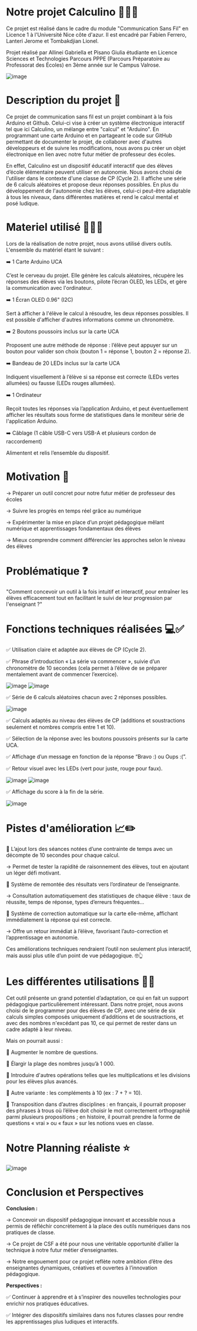 # Notre projet Calculino 🏫👩‍🏫
Ce projet est réalisé dans le cadre du module "Communication Sans Fil" en Licence 1 à l'Université Nice côte d'azur. Il est encadré par Fabien Ferrero, Lanteri Jerome et Tombakdjian Lionel. 

Projet réalisé par Allinei Gabriella et Pisano Giulia étudiante en Licence Sciences et Technologies Parcours PPPE (Parcours Préparatoire au Professorat des Écoles) en 3ème année sur le Campus Valrose. 

![image](https://github.com/user-attachments/assets/fc6ba4a5-c78a-49b1-a148-e48369347f2c)

# Description du projet 📝

Ce projet de communication sans fil est un projet combinant à la fois Arduino et Github. Celui-ci vise à créer un système électronique interactif tel que ici Calculino, un mélange entre "calcul" et "Arduino". En programmant une carte Arduino et en partageant le code sur GitHub permettant de documenter le projet, de collaborer avec d'autres développeurs et de suivre les modifications, nous avons pu créer un objet électronique en lien avec notre futur métier de professeur des écoles.

En effet, Calculino est un dispositif éducatif interactif que des élèves d’école élémentaire peuvent utiliser en autonomie. Nous avons choisi de l'utiliser dans le contexte d'une classe de CP (Cycle 2).  Il affiche une série de 6 calculs aléatoires et propose deux réponses possibles. En plus du développement de l'autonomie chez les élèves, celui-ci peut-être adaptable à tous les niveaux, dans différentes matières et rend le calcul mental et posé ludique.

# Materiel utilisé 👩‍💻🔧

Lors de la réalisation de notre projet, nous avons utilisé divers outils. L'ensemble du matériel étant le suivant :

➡️ 1 Carte Arduino UCA

C’est le cerveau du projet. Elle génère les calculs aléatoires, récupère les réponses des élèves via les boutons, pilote l’écran OLED, les LEDs, et gère la communication avec l'ordinateur.

➡️ 1 Écran OLED 0.96" (I2C)

Sert à afficher à l'élève le calcul à résoudre, les deux réponses possibles. Il est possible d'afficher d'autres informations comme un chronomètre. 

➡️ 2 Boutons poussoirs inclus sur la carte UCA

Proposent une autre méthode de réponse : l’élève peut appuyer sur un bouton pour valider son choix (bouton 1 = réponse 1, bouton 2 = réponse 2).

➡️ Bandeau de 20 LEDs inclus sur la carte UCA

Indiquent visuellement à l’élève si sa réponse est correcte (LEDs vertes allumées) ou fausse (LEDs rouges allumées).

➡️ 1 Ordinateur

Reçoit toutes les réponses via l’application Arduino, et peut éventuellement afficher les résultats sous forme de statistiques dans le moniteur série de l'application Arduino.

➡️ Câblage (1 câble USB-C vers USB-A et plusieurs cordon de raccordement)

Alimentent et relis l’ensemble du dispositif.

# Motivation 💪

-> Préparer un outil concret pour notre futur métier de professeur des écoles 

-> Suivre les progrès en temps réel grâce au numérique

-> Expérimenter la mise en place d’un projet pédagogique mêlant numérique et apprentissages fondamentaux des élèves 

-> Mieux comprendre comment différencier les approches selon le niveau des élèves

# Problématique ❓

"Comment concevoir un outil à la fois intuitif et interactif, pour entraîner les élèves efficacement tout en facilitant le suivi de leur progression par l'enseignant ?" 

# Fonctions techniques réalisées 💻✅

✅ Utilisation claire et adaptée aux élèves de CP (Cycle 2).

✅ Phrase d’introduction « La série va commencer », suivie d’un chronomètre de 10 secondes (cela permet à l’élève de se préparer mentalement avant de commencer l’exercice).

![image](https://github.com/user-attachments/assets/0d7e6bb9-43cc-47dd-976e-361d369a755a)
![image](https://github.com/user-attachments/assets/7a842ada-8458-4487-8b91-9275a5e66cd3)

✅ Série de 6 calculs aléatoires chacun avec 2 réponses possibles.

![image](https://github.com/user-attachments/assets/d2bb4df6-bfbe-4e59-87c0-1eb91616a487)

✅ Calculs adaptés au niveau des élèves de CP (additions et soustractions seulement et nombres compris entre 1 et 10).

✅ Sélection de la réponse avec les boutons poussoirs présents sur la carte UCA.

✅ Affichage d’un message en fonction de la réponse “Bravo :) ou Oups :(”.

✅ Retour visuel avec les LEDs (vert pour juste, rouge pour faux).

![image](https://github.com/user-attachments/assets/016dbead-c963-46cd-b040-aff16b8a152e)
![image](https://github.com/user-attachments/assets/daf8477f-39bc-4883-be00-b5ac13a987e4)

✅ Affichage du score à la fin de la série.

![image](https://github.com/user-attachments/assets/ccb6a569-e301-41fd-b8e4-7e7c0e3c5d63)


# Pistes d'amélioration 📈✏️

🤔 L’ajout lors des séances notées d’une contrainte de temps avec un décompte de 10 secondes pour chaque calcul.

-> Permet de tester la rapidité de raisonnement des élèves, tout en ajoutant un léger défi motivant. 

🤔 Système de remontée des résultats vers l’ordinateur de l’enseignante.

-> Consultation automatiquement des statistiques de chaque élève : taux de réussite, temps de réponse, types d’erreurs fréquentes… 

🤔 Système de correction automatique sur la carte elle-même, affichant immédiatement la réponse qui est correcte. 

-> Offre un retour immédiat à l’élève, favorisant l’auto-correction et l’apprentissage en autonomie. 

Ces améliorations techniques rendraient l’outil non seulement plus interactif, mais aussi plus utile d’un point de vue pédagogique. 🤓👆

# Les différentes utilisations 👩‍🏫

Cet outil présente un grand potentiel d’adaptation, ce qui en fait un support pédagogique particulièrement intéressant. Dans notre projet, nous avons choisi de le programmer pour des élèves de CP, avec une série de six calculs simples composés uniquement d’additions et de soustractions, et avec des nombres n'excédant pas 10, ce qui permet de rester dans un cadre adapté à leur niveau.

Mais on pourrait aussi : 

📌 Augmenter le nombre de questions.

📌 Élargir la plage des nombres jusqu’à 1 000.

📌 Introduire d'autres opérations telles que les multiplications et les divisions pour les élèves plus avancés. 

📌 Autre variante : les compléments à 10 (ex : 7 + ? = 10). 

📌 Transposition dans d’autres disciplines : en français, il pourrait proposer des phrases à trous où l’élève doit choisir le mot correctement orthographié parmi plusieurs propositions ; en histoire, il pourrait prendre la forme de questions « vrai » ou « faux » sur les notions vues en classe.

# Notre Planning réaliste ⭐️

![image](https://github.com/user-attachments/assets/d4212f84-b584-4a0d-be0c-a9056a3cca11)

# Conclusion et Perspectives 

**Conclusion :**

-> Concevoir un dispositif pédagogique innovant et accessible nous a permis de réfléchir concrètement à la place des outils numériques dans nos pratiques de classe.

-> Ce projet de CSF a été pour nous une véritable opportunité d’allier la technique à notre futur métier d’enseignantes.

-> Notre engouement pour ce projet reflète notre ambition d’être des enseignantes dynamiques, créatives et ouvertes à l’innovation pédagogique.

**Perspectives :**

✅ Continuer à apprendre et à s’inspirer des nouvelles technologies pour enrichir nos pratiques éducatives.

✅ Intégrer des dispositifs similaires dans nos futures classes pour rendre les apprentissages plus ludiques et interactifs.

